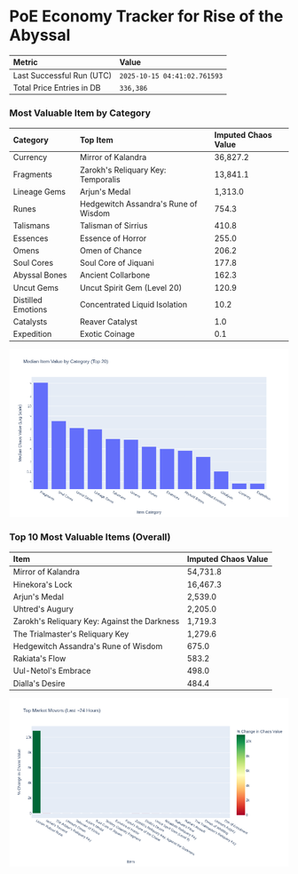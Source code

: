 # PoE Economy Tracker for Rise of the Abyssal

<!-- START_MAINTENANCE -->
| Metric | Value |
|:---|:---|
| Last Successful Run (UTC) | `2025-10-15 04:41:02.761593` |
| Total Price Entries in DB | `336,386` |

<!-- END_MAINTENANCE -->

<!-- START_DATAFRAME_DEBUG -->
<!-- END_DATAFRAME_DEBUG -->

<!-- START_CATEGORY_ANALYSIS -->
### Most Valuable Item by Category
| Category | Top Item | Imputed Chaos Value |
| :--- | :--- | :--- |
| Currency | Mirror of Kalandra | 36,827.2 |
| Fragments | Zarokh's Reliquary Key: Temporalis | 13,841.1 |
| Lineage Gems | Arjun's Medal | 1,313.0 |
| Runes | Hedgewitch Assandra's Rune of Wisdom | 754.3 |
| Talismans | Talisman of Sirrius | 410.8 |
| Essences | Essence of Horror | 255.0 |
| Omens | Omen of Chance | 206.2 |
| Soul Cores | Soul Core of Jiquani | 177.8 |
| Abyssal Bones | Ancient Collarbone | 162.3 |
| Uncut Gems | Uncut Spirit Gem (Level 20) | 120.9 |
| Distilled Emotions | Concentrated Liquid Isolation | 10.2 |
| Catalysts | Reaver Catalyst | 1.0 |
| Expedition | Exotic Coinage | 0.1 |


![Category Analysis Chart](charts/category_analysis.png)
<!-- END_ANALYSIS -->

<!-- START_ANALYSIS -->
### Top 10 Most Valuable Items (Overall)
| Item | Imputed Chaos Value |
| :--- | :--- |
| Mirror of Kalandra | 54,731.8 |
| Hinekora's Lock | 16,467.3 |
| Arjun's Medal | 2,539.0 |
| Uhtred's Augury | 2,205.0 |
| Zarokh's Reliquary Key: Against the Darkness | 1,719.3 |
| The Trialmaster's Reliquary Key | 1,279.6 |
| Hedgewitch Assandra's Rune of Wisdom | 675.0 |
| Rakiata's Flow | 583.2 |
| Uul-Netol's Embrace | 498.0 |
| Dialla's Desire | 484.4 |


![Market Movers Chart](charts/market_movers.png)
<!-- END_ANALYSIS -->
